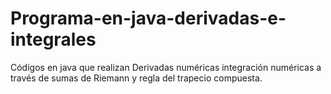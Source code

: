 # Programa-en-java-derivadas-e-integrales
Códigos en java que realizan Derivadas numéricas integración numéricas a través de sumas de Riemann y regla del trapecio compuesta.
